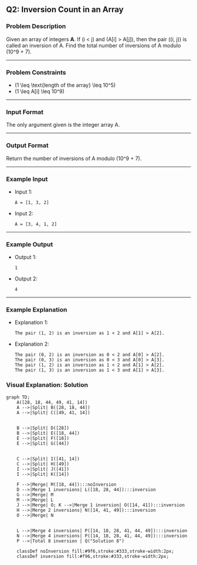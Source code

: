 ## Q2: Inversion Count in an Array

### Problem Description

Given an array of integers **A**. If \(i < j\) and \(A[i] > A[j]\), then the pair \((i, j)\) is called an inversion of A. Find the total number of inversions of A modulo \(10^9 + 7\).

---

### Problem Constraints

- \(1 \leq \text{length of the array} \leq 10^5\)
- \(1 \leq A[i] \leq 10^9\)

---

### Input Format

The only argument given is the integer array A.

---

### Output Format

Return the number of inversions of A modulo \(10^9 + 7\).

---

### Example Input

- Input 1:
  ```
  A = [1, 3, 2]
  ```
- Input 2:
  ```
  A = [3, 4, 1, 2]
  ```

---

### Example Output

- Output 1:
  ```
  1
  ```
- Output 2:
  ```
  4
  ```

---

### Example Explanation

- Explanation 1:
  ```
  The pair (1, 2) is an inversion as 1 < 2 and A[1] > A[2].
  ```
- Explanation 2:
  ```
  The pair (0, 2) is an inversion as 0 < 2 and A[0] > A[2].
  The pair (0, 3) is an inversion as 0 < 3 and A[0] > A[3].
  The pair (1, 2) is an inversion as 1 < 2 and A[1] > A[2].
  The pair (1, 3) is an inversion as 1 < 3 and A[1] > A[3].
  ```


### Visual Explanation: Solution

```mermaid
graph TD;
    A([28, 18, 44, 49, 41, 14])
    A -->|Split| B([28, 18, 44])
    A -->|Split| C([49, 41, 14])


    B -->|Split| D([28])
    B -->|Split| E([18, 44])
    E -->|Split| F([18])
    E -->|Split| G([44])


    C -->|Split| I([41, 14])
    C -->|Split| H([49])
    I -->|Split| J([41])
    I -->|Split| K([14])

    F -->|Merge| M([18, 44]):::noInversion
    D -->|Merge 1 inversions| L([18, 28, 44]):::inversion
    G -->|Merge| M
    M -->|Merge| L
    J -->|Merge| O; K -->|Merge 1 inversion| O([14, 41]):::inversion
    H -->|Merge 2 inversions| N([14, 41, 49]):::inversion
    O -->|Merge| N


    L -->|Merge 4 inversions| P([14, 18, 28, 41, 44, 49]):::inversion
    N -->|Merge 4 inversions| P([14, 18, 28, 41, 44, 49]):::inversion
    P -->|Total 8 inversion | Q("Solution 8")

    classDef noInversion fill:#9f6,stroke:#333,stroke-width:2px;
    classDef inversion fill:#f96,stroke:#333,stroke-width:2px;

```
